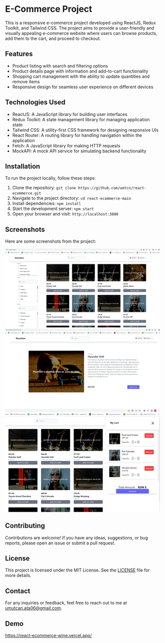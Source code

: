 # E-Commerce Project

This is a responsive e-commerce project developed using ReactJS, Redux Toolkit, and Tailwind CSS. The project aims to provide a user-friendly and visually appealing e-commerce website where users can browse products, add them to the cart, and proceed to checkout.

## Features

- Product listing with search and filtering options
- Product details page with information and add-to-cart functionality
- Shopping cart management with the ability to update quantities and remove items
- Responsive design for seamless user experience on different devices

## Technologies Used

- ReactJS: A JavaScript library for building user interfaces
- Redux Toolkit: A state management library for managing application state
- Tailwind CSS: A utility-first CSS framework for designing responsive UIs
- React Router: A routing library for handling navigation within the application
- Fetch: A JavaScript library for making HTTP requests
- MockAPI: A mock API service for simulating backend functionality

## Installation

To run the project locally, follow these steps:

1. Clone the repository: `git clone https://github.com/umtcn/react-ecommerce.git`
2. Navigate to the project directory: `cd react-ecommerce-main`
3. Install dependencies: `npm install`
4. Start the development server: `npm start`
5. Open your browser and visit: `http://localhost:3000`


## Screenshots

Here are some screenshots from the project:

![Product Listing](./public/productListing.png)
![Product Details](./public/productDetail.png)
![Shopping Cart](./public//shoppingCart.png)

## Contributing

Contributions are welcome! If you have any ideas, suggestions, or bug reports, please open an issue or submit a pull request.

## License

This project is licensed under the MIT License. See the [LICENSE](LICENSE) file for more details.

## Contact

For any inquiries or feedback, feel free to reach out to me at [umutcan.ata06@gmail.com](mailto:umutcan.ata06@gmail.com).

## Demo

https://react-ecommerce-wine.vercel.app/
